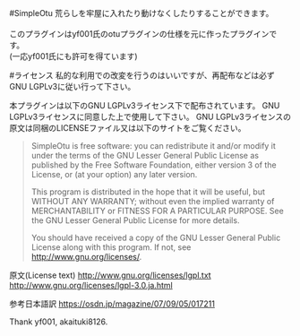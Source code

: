 #SimpleOtu
荒らしを牢屋に入れたり動けなくしたりすることができます。</br>
</br>
このプラグインはyf001氏のotuプラグインの仕様を元に作ったプラグインです。</br>
(一応yf001氏にも許可を得ています)</br>

#ライセンス
私的な利用での改変を行うのはいいですが、再配布などは必ずGNU LGPLv3に従い行って下さい。

本プラグインは以下のGNU LGPLv3ライセンス下で配布されています。
GNU LGPLv3ライセンスに同意した上で使用して下さい。
GNU LGPLv3ライセンスの原文は同梱のLICENSEファイル又は以下のサイトをご覧ください。
>    SimpleOtu is free software: you can redistribute it and/or modify
>    it under the terms of the GNU Lesser General Public License as published by
>    the Free Software Foundation, either version 3 of the License, or
>    (at your option) any later version.
>    
>    This program is distributed in the hope that it will be useful,
>    but WITHOUT ANY WARRANTY; without even the implied warranty of
>    MERCHANTABILITY or FITNESS FOR A PARTICULAR PURPOSE.  See the
>    GNU Lesser General Public License for more details.
>    
>    You should have received a copy of the GNU Lesser General Public License
>    along with this program.  If not, see <http://www.gnu.org/licenses/>.

原文(License text)
http://www.gnu.org/licenses/lgpl.txt
http://www.gnu.org/licenses/lgpl-3.0.ja.html

参考日本語訳
https://osdn.jp/magazine/07/09/05/017211


Thank yf001, akaituki8126.</br>